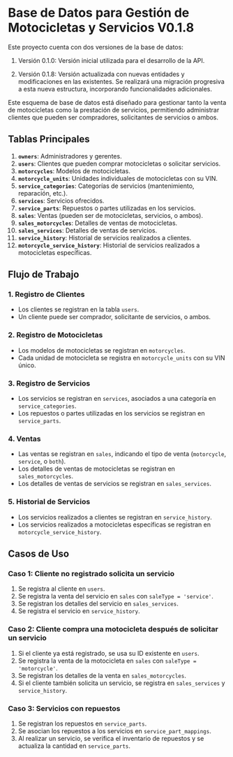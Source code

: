 # Base de Datos para Gestión de Motocicletas y Servicios V0.1.8

Este proyecto cuenta con dos versiones de la base de datos:

1. Versión 0.1.0: Versión inicial utilizada para el desarrollo de la API.

2. Versión 0.1.8: Versión actualizada con nuevas entidades y modificaciones en las existentes. Se realizará una migración progresiva a esta nueva estructura, incorporando funcionalidades adicionales.

Este esquema de base de datos está diseñado para gestionar tanto la venta de motocicletas como la prestación de servicios, permitiendo administrar clientes que pueden ser compradores, solicitantes de servicios o ambos.

## Tablas Principales

1. **`owners`**: Administradores y gerentes.
2. **`users`**: Clientes que pueden comprar motocicletas o solicitar servicios.
3. **`motorcycles`**: Modelos de motocicletas.
4. **`motorcycle_units`**: Unidades individuales de motocicletas con su VIN.
5. **`service_categories`**: Categorías de servicios (mantenimiento, reparación, etc.).
6. **`services`**: Servicios ofrecidos.
7. **`service_parts`**: Repuestos o partes utilizadas en los servicios.
8. **`sales`**: Ventas (pueden ser de motocicletas, servicios, o ambos).
9. **`sales_motorcycles`**: Detalles de ventas de motocicletas.
10. **`sales_services`**: Detalles de ventas de servicios.
11. **`service_history`**: Historial de servicios realizados a clientes.
12. **`motorcycle_service_history`**: Historial de servicios realizados a motocicletas específicas.

## Flujo de Trabajo

### 1. **Registro de Clientes**
   - Los clientes se registran en la tabla `users`.
   - Un cliente puede ser comprador, solicitante de servicios, o ambos.

### 2. **Registro de Motocicletas**
   - Los modelos de motocicletas se registran en `motorcycles`.
   - Cada unidad de motocicleta se registra en `motorcycle_units` con su VIN único.

### 3. **Registro de Servicios**
   - Los servicios se registran en `services`, asociados a una categoría en `service_categories`.
   - Los repuestos o partes utilizadas en los servicios se registran en `service_parts`.

### 4. **Ventas**
   - Las ventas se registran en `sales`, indicando el tipo de venta (`motorcycle`, `service`, o `both`).
   - Los detalles de ventas de motocicletas se registran en `sales_motorcycles`.
   - Los detalles de ventas de servicios se registran en `sales_services`.

### 5. **Historial de Servicios**
   - Los servicios realizados a clientes se registran en `service_history`.
   - Los servicios realizados a motocicletas específicas se registran en `motorcycle_service_history`.

## Casos de Uso

### **Caso 1: Cliente no registrado solicita un servicio**
1. Se registra al cliente en `users`.
2. Se registra la venta del servicio en `sales` con `saleType = 'service'`.
3. Se registran los detalles del servicio en `sales_services`.
4. Se registra el servicio en `service_history`.

### **Caso 2: Cliente compra una motocicleta después de solicitar un servicio**
1. Si el cliente ya está registrado, se usa su ID existente en `users`.
2. Se registra la venta de la motocicleta en `sales` con `saleType = 'motorcycle'`.
3. Se registran los detalles de la venta en `sales_motorcycles`.
4. Si el cliente también solicita un servicio, se registra en `sales_services` y `service_history`.

### **Caso 3: Servicios con repuestos**
1. Se registran los repuestos en `service_parts`.
2. Se asocian los repuestos a los servicios en `service_part_mappings`.
3. Al realizar un servicio, se verifica el inventario de repuestos y se actualiza la cantidad en `service_parts`.
